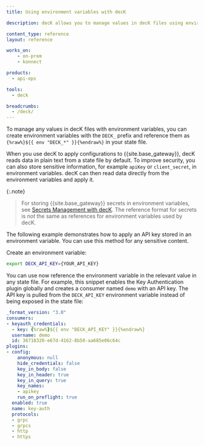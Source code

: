 ```yaml
---
title: Using environment variables with decK

description: decK allows you to manage values in decK files using environment variables.

content_type: reference
layout: reference

works_on:
    - on-prem
    - konnect

products:
  - api-ops

tools:
  - deck

breadcrumbs:
  - /deck/
---
```


To manage any values in decK files with environment variables, you can create environment variables
with the `DECK_` prefix and reference them as `{%raw%}${{ env "DECK_*" }}{%endraw%}` in your state file.

When you use decK to apply configurations to {{site.base_gateway}},
decK reads data in plain text from a state file by default. To improve security, you
can also store sensitive information, for example `apiKey` or `client_secret`, in
environment variables. decK can then read data directly from the environment
variables and apply it.

{:.note}
> For storing {{site.base_gateway}} secrets in environment variables, see [Secrets Management with decK](https://docs.konghq.com/deck/latest/guides/vaults/).
The reference format for secrets is _not_ the same as references for environment variables used by decK.

The following example demonstrates how to apply an API key stored in an environment variable.
You can use this method for any sensitive content.

Create an environment variable:

```sh
export DECK_API_KEY={YOUR_API_KEY}
```

You can use now reference the environment variable in the relevant value in any state file.
For example, this snippet enables the Key Authentication plugin globally and creates
a consumer named `demo` with an API key. The API key is pulled from the `DECK_API_KEY`
environment variable instead of being exposed in the state file:

```yaml
_format_version: "3.0"
consumers:
- keyauth_credentials:
  - key: {%raw%}${{ env "DECK_API_KEY" }}{%endraw%}
  username: demo
  id: 36718320-e67d-4162-8b50-aa685e06c64c
plugins:
- config:
    anonymous: null
    hide_credentials: false
    key_in_body: false
    key_in_header: true
    key_in_query: true
    key_names:
    - apikey
    run_on_preflight: true
  enabled: true
  name: key-auth
  protocols:
  - grpc
  - grpcs
  - http
  - https
```
